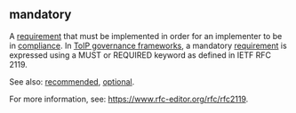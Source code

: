 ## mandatory

<p class="c8"><span>A </span><span class="c2"><a class="c3" href="#h.ajxlw8r3dvcc">requirement</a></span><span>&nbsp;that must be implemented in order for an implementer to be in </span><span class="c2"><a class="c3" href="#h.r0iiayz1za1i">compliance</a></span><span>. In </span><span class="c2"><a class="c3" href="#h.ns22ebn9xjun">ToIP governance frameworks</a></span><span>, a mandatory </span><span class="c2"><a class="c3" href="#h.ajxlw8r3dvcc">requirement</a></span><span class="c0">&nbsp;is expressed using a MUST or REQUIRED keyword as defined in IETF RFC 2119.</span></p><p class="c8"><span>See also: </span><span class="c2"><a class="c3" href="#h.db3a5yf4o7iu">recommended</a></span><span>, </span><span class="c2"><a class="c3" href="#h.9411lfbb9qf2">optional</a></span><span class="c0">.</span></p><p class="c8"><span>For more information, see: </span><span class="c2"><a class="c3" href="https://www.google.com/url?q=https://www.rfc-editor.org/rfc/rfc2119&amp;sa=D&amp;source=editors&amp;ust=1706779842749451&amp;usg=AOvVaw0p_JJRZ-uzi8e9_XYjHo0_">https://www.rfc-editor.org/rfc/rfc2119</a></span><span class="c0">.</span></p>

